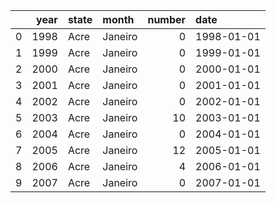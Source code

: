 |    |   year | state   | month   |   number | date       |
|---:|-------:|:--------|:--------|---------:|:-----------|
|  0 |   1998 | Acre    | Janeiro |        0 | 1998-01-01 |
|  1 |   1999 | Acre    | Janeiro |        0 | 1999-01-01 |
|  2 |   2000 | Acre    | Janeiro |        0 | 2000-01-01 |
|  3 |   2001 | Acre    | Janeiro |        0 | 2001-01-01 |
|  4 |   2002 | Acre    | Janeiro |        0 | 2002-01-01 |
|  5 |   2003 | Acre    | Janeiro |       10 | 2003-01-01 |
|  6 |   2004 | Acre    | Janeiro |        0 | 2004-01-01 |
|  7 |   2005 | Acre    | Janeiro |       12 | 2005-01-01 |
|  8 |   2006 | Acre    | Janeiro |        4 | 2006-01-01 |
|  9 |   2007 | Acre    | Janeiro |        0 | 2007-01-01 |